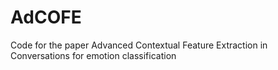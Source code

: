 # AdCOFE
Code for the paper Advanced Contextual Feature Extraction in Conversations for emotion classification
